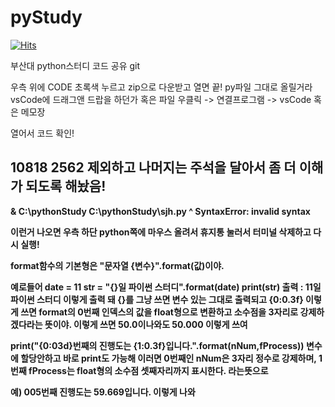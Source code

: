 # pyStudy

[![Hits](https://hits.seeyoufarm.com/api/count/incr/badge.svg?url=https%3A%2F%2Fgithub.com%2FYeondi%2FpyStud%25E3%2585%259B&count_bg=%2379C83D&title_bg=%23555555&icon=&icon_color=%23E7E7E7&title=hits&edge_flat=false)](https://hits.seeyoufarm.com)

부산대 python스터디 코드 공유 git

우측 위에 CODE 초록색 누르고 zip으로 다운받고 열면 끝!
py파일 그대로 올릴거라
vsCode에 드래그앤 드랍을 하던가
혹은
파일 우클릭 -> 연결프로그램 -> vsCode 혹은 메모장

열어서 코드 확인!
## <b>10818 2562 제외하고 나머지는 주석을 달아서 좀 더 이해가 되도록 해놨음!

  
& C:\pythonStudy C:\pythonStudy\sjh.py
^
 SyntaxError: invalid syntax
  
이런거 나오면 우측 하단 python쪽에 마우스 올려서 휴지통 눌러서 터미널 삭제하고 다시 실행!
  
 format함수의 기본형은 "문자열 {변수}".format(값)이야.
 
 예로들어 date = 11
 str = "{}일 파이썬 스터디".format(date)
 print(str)
 출력 : 11일 파이썬 스터디
 이렇게 출력 돼
  {}를 그냥 쓰면 변수 있는 그대로 출력되고
  {0:0.3f} 이렇게 쓰면 format의 0번째 인덱스의 값을 float형으로 변환하고 소수점을 3자리로 강제하겠다라는 뜻이야.
  이렇게 쓰면 50.0이나와도 50.000 이렇게 쓰여
  
  print("{0:03d}번째의 진행도는 {1:0.3f}입니다.".format(nNum,fProcess))
  변수에 할당안하고 바로 print도 가능해
  이러면 0번째인 nNum은 3자리 정수로 강제하며, 1번째 fProcess는 float형의 소수점 셋째자리까지 표시한다. 라는뜻으로
  
  예) 005번째 진행도는 59.669입니다.
  이렇게 나와
  
  
